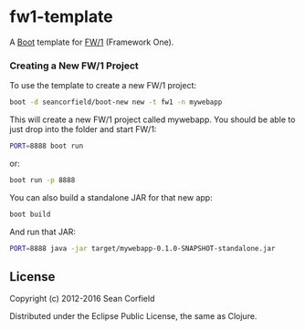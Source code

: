 # fw1-template

A [Boot](http://boot-clj.com) template for [FW/1](https://github.com/framework-one/fw1-clj) (Framework One).

### Creating a New FW/1 Project

To use the template to create a new FW/1 project:

```bash
boot -d seancorfield/boot-new new -t fw1 -n mywebapp
```

This will create a new FW/1 project called mywebapp. You should be able to just drop into the folder and start FW/1:

```bash
PORT=8888 boot run
```
or:
```bash
boot run -p 8888
```

You can also build a standalone JAR for that new app:

```bash
boot build
```

And run that JAR:

```bash
PORT=8888 java -jar target/mywebapp-0.1.0-SNAPSHOT-standalone.jar
```

## License

Copyright (c) 2012-2016 Sean Corfield

Distributed under the Eclipse Public License, the same as Clojure.
